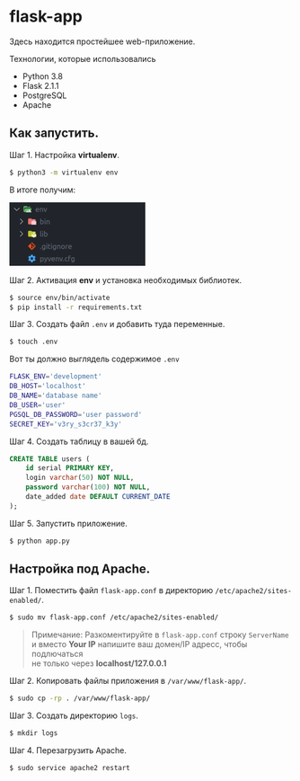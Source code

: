 # flask-app

Здесь находится простейшее web-приложение.  

Технологии, которые использовались

- Python 3.8
- Flask 2.1.1
- PostgreSQL
- Apache

## Как запустить.

Шаг 1. Настройка **virtualenv**.

```bash
$ python3 -m virtualenv env
```

В итоге получим:

![env](./images/env.png)

Шаг 2. Активация **env** и установка необходимых библиотек.

```bash
$ source env/bin/activate
$ pip install -r requirements.txt
```

Шаг 3. Создать файл `.env` и добавить туда переменные.

```bash
$ touch .env
```

Вот ты должно выглядель содержимое `.env`

```bash
FLASK_ENV='development'
DB_HOST='localhost'
DB_NAME='database name'
DB_USER='user'
PGSQL_DB_PASSWORD='user password'
SECRET_KEY='v3ry_s3cr37_k3y'
```

Шаг 4. Создать таблицу в вашей бд.

```SQL
CREATE TABLE users (
    id serial PRIMARY KEY,
    login varchar(50) NOT NULL,
    password varchar(100) NOT NULL,
    date_added date DEFAULT CURRENT_DATE
);
```

Шаг 5. Запустить приложение.

```bash
$ python app.py
```

## Настройка под Apache.

Шаг 1. Поместить файл `flask-app.conf` в директорию `/etc/apache2/sites-enabled/`.

```bash
$ sudo mv flask-app.conf /etc/apache2/sites-enabled/
```

> Примечание: Разкоментируйте в `flask-app.conf` строку `ServerName`  
> и вместо **Your IP** напишите ваш домен/IP адресс, чтобы подлючаться  
> не только через **localhost/127.0.0.1**

Шаг 2. Копировать файлы приложения в `/var/www/flask-app/`.

```bash
$ sudo cp -rp . /var/www/flask-app/
```

Шаг 3. Создать директорию `logs`.

```bash
$ mkdir logs
```

Шаг 4. Перезагрузить Apache.

```bash
$ sudo service apache2 restart
```